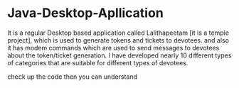 # Java-Desktop-Apllication

It is a regular Desktop based application called Lalithapeetam [it is a temple project], which is used to generate tokens and tickets to devotees.
and also it has modem commands which are used to send messages to devotees about the token/ticket generation. I have developed nearly 10 different types of categories that are suitable for different types of devotees.

check up the code then you can understand
